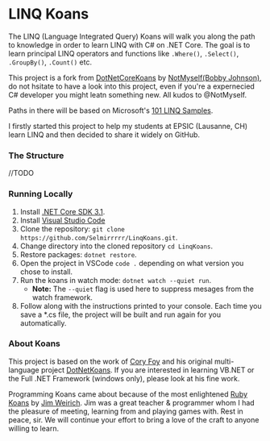 # LINQ Koans
The LINQ (Language Integrated Query) Koans will walk you along the path to knowledge in order to learn LINQ with C# on .NET Core. The goal is to learn principal LINQ operators and functions like `.Where()`, `.Select()`, `.GroupBy()`, `.Count()` etc.

This project is a fork from [DotNetCoreKoans](https://github.com/NotMyself/DotNetCoreKoans) by [NotMyself(Bobby Johnson)](https://github.com/NotMyself), do not hsitate to have a look into this project, even if you're a expernecied C# developer you might leatn something new. All kudos to @NotMyself.

Paths in there will be based on Microsoft's [101 LINQ Samples](https://github.com/dotnet/try-samples/blob/master/101-linq-samples/index.md).

I firstly started this project to help my students at EPSIC (Lausanne, CH) learn LINQ and then decided to share it widely on GitHub.

### The Structure

//TODO

### Running Locally

1. Install [.NET Core SDK 3.1](https://www.microsoft.com/net/core).
2. Install [Visual Studio Code](https://code.visualstudio.com/)
3. Clone the repository: `git clone https://github.com/Selmirrrrr/LinqKoans.git`.
4. Change directory into the cloned repository `cd LinqKoans`.
5. Restore packages: `dotnet restore`.
6. Open the project in VSCode `code .` depending on what version you chose to install.
7. Run the koans in watch mode: `dotnet watch --quiet run`.
   - **Note:** The `--quiet` flag is used here to suppress mesages from the watch framework.
8. Follow along with the instructions printed to your console. Each time you save a \*.cs file, the project will be built and run again for you automatically.

### About Koans

This project is based on the work of [Cory Foy](https://github.com/CoryFoy) and his original multi-language project [DotNetKoans](https://github.com/CoryFoy/DotNetKoans). If you are interested in learning VB.NET or the Full .NET Framework (windows only), please look at his fine work.

Programming Koans came about because of the most enlightened [Ruby Koans](https://github.com/edgecase/ruby_koans) by [Jim Weirich](https://github.com/jimweirich). Jim was a great teacher & programmer whom I had the pleasure of meeting, learning from and playing games with. Rest in peace, sir. We will continue your effort to bring a love of the craft to anyone willing to learn.